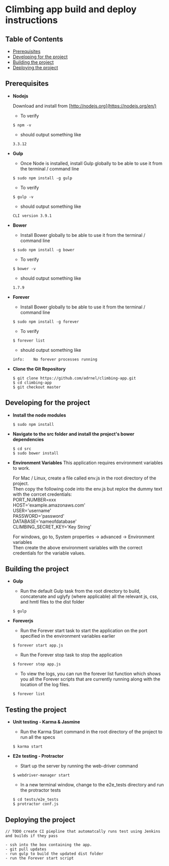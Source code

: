 # Climbing app build and deploy instructions

## Table of Contents
- [Prerequisites](#prerequisites)
- [Developing for the project](#devproject)
- [Building the project](#buildproject)
- [Deploying the project](#deployproject)


<a name="prerequisites"></a>

## Prerequisites

- **Nodejs**

  Download and install from [http://nodejs.org](https://nodejs.org/en/)
    - To verify

    ```
    $ npm -v
    ```

    - should output something like

    ```
    3.3.12
    ```


- **Gulp**

    - Once Node is installed, install Gulp globally to be able to use it from the terminal / command line

    ```
    $ sudo npm install -g gulp
	```

    - To verify

    ```
    $ gulp -v
    ```

    - should output something like

    ```
    CLI version 3.9.1
    ```

- **Bower**

    - Install Bower globally to be able to use it from the terminal / command line

    ```
    $ sudo npm install -g bower
    ```

    - To verify

    ```
    $ bower -v
    ```

    - should output something like

    ```
    1.7.9
    ```
    
- **Forever**

    - Install Bower globally to be able to use it from the terminal / command line

    ```
    $ sudo npm install -g forever
    ```

    - To verify

    ```
    $ forever list
    ```

    - should output something like

    ```
    info:    No forever processes running
    ```

 - **Clone the Git Repository**

 	```
 	$ git clone https://github.com/adrnel/climbing-app.git
 	$ cd climbing-app
 	$ git checkout master
 	```


<a name="devproject"></a>

## Developing for the project

- **Install the node modules**

    ```
    $ sudo npm install
    ```

- **Navigate to the src folder and install the project's bower dependencies**

    ```
    $ cd src
    $ sudo bower install
    ```

- **Environment Variables**
    This application requires environment variables to work. 
    
    For Mac / Linux, create a file called env.js in the root directory of the project.  
    Then copy the following code into the env.js but replce the dummy text with the corrcet credentials:  
    PORT_NUMBER=xxx  
    HOST='example.amazonaws.com'  
    USER='username'  
    PASSWORD='password'  
    DATABASE='nameofdatabase'  
    CLIMBING_SECRET_KEY='Key String'

    For windows, go to, System properties -> advanced -> Environment variables  
    Then create the above environment variables with the correct credentials for the variable values.  


<a name="buildproject"></a>

## Building the project
- **Gulp**

    - Run the default Gulp task from the root directory to build, concatenate and uglyfy (where applicable) all the relevant js, css, and hmtl files to the dist folder

    ```
    $ gulp
    ```
- **Foreverjs**

    - Run the Forever start task to start the application on the port specified in the environment variables earlier

    ```
    $ forever start app.js
    ```
    - Run the Forever stop task to stop the application

    ```
    $ forever stop app.js
    ```
    - To view the logs, you can run the forever list function which shows you all the Forever scripts that are currently running along with the location of the log files.

    ```
    $ forever list
    ```

<a name="testing"></a>

## Testing the project
- **Unit testing - Karma & Jasmine**

    - Run the Karma Start command in the root directory of the project to run all the specs

    ```
    $ karma start
    ```
- **E2e testing - Protractor**

    - Start up the server by running the web-driver command

    ```
    $ webdriver-manager start
    ```

    - In a new terminal window, change to the e2e_tests directory and run the protractor tests

    ```
    $ cd tests/e2e_tests
    $ protractor conf.js
    ```

<a name="deployproject"></a>

## Deploying the project
    // TODO create CI piepline that automatcally runs test using Jenkins and builds if they pass
    
    - ssh into the box containing the app.  
    - git pull updates  
    - run gulp to build the updated dist folder  
    - run the Forever start script  